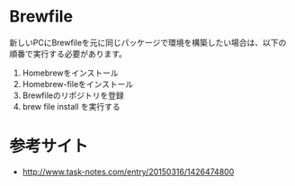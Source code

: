 # Brewfile
新しいPCにBrewfileを元に同じパッケージで環境を構築したい場合は、以下の順番で実行する必要があります。

1. Homebrewをインストール
2. Homebrew-fileをインストール
3. Brewfileのリポジトリを登録
4. brew file install を実行する
 

# 参考サイト
* http://www.task-notes.com/entry/20150316/1426474800


